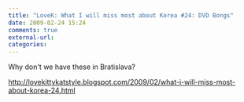 ```yaml
---
title: "LoveK: What I will miss most about Korea #24: DVD Bongs"
date: 2009-02-24 15:24
comments: true
external-url:
categories:
---
```

Why don't we have these in Bratislava?

<http://lovekittykatstyle.blogspot.com/2009/02/what-i-will-miss-most-about-korea-24.html>
